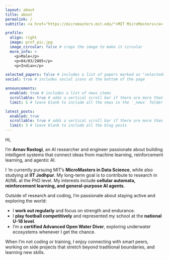 ```yaml
---
layout: about
title: about
permalink: /
subtitle: <a href="https://micromasters.mit.edu/">MIT MicroMasters</a> | <a href="https://iitj.ac.in">IIT Jodhpur</a> | AI & RL Enthusiast

profile:
  align: right
  image: prof_pic.jpg
  image_circular: false # crops the image to make it circular
  more_info: >
    <p>Male</p>
    <p>04/03/2005</p>
    <p>Indian</p>

selected_papers: false # includes a list of papers marked as "selected={true}"
social: true # includes social icons at the bottom of the page

announcements:
  enabled: true # includes a list of news items
  scrollable: true # adds a vertical scroll bar if there are more than 3 news items
  limit: 5 # leave blank to include all the news in the `_news` folder

latest_posts:
  enabled: true
  scrollable: true # adds a vertical scroll bar if there are more than 3 new posts items
  limit: 3 # leave blank to include all the blog posts
---
```

Hi,

I’m **Arnav Rastogi**, an AI researcher and engineer passionate about building intelligent systems that connect ideas from machine learning, reinforcement learning, and agentic AI.  

I
’m currently pursuing MIT’s **MicroMasters in Data Science**, while also studying at **IIT Jodhpur**. My long-term goal is to contribute to research in AI/ML at the PhD level. My interests include **cellular automata, reinforcement learning, and general-purpose AI agents**.  

Outside of research and coding, I’m passionate about staying active and exploring the world:  
- I **work out regularly** and focus on strength and endurance.  
- I **play football competitively** and represented my school at the **national U-18 level**.
- I’m a **certified Advanced Open Water Diver**, exploring underwater ecosystems whenever I get the chance.

When I’m not coding or training, I enjoy connecting with smart peers, working on side projects that stretch beyond traditional boundaries, and learning new skills. 